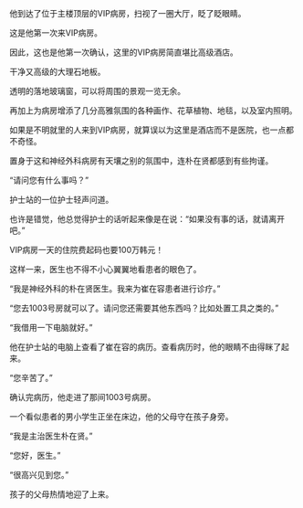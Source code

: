 他到达了位于主楼顶层的VIP病房，扫视了一圈大厅，眨了眨眼睛。

这是他第一次来VIP病房。

因此，这也是他第一次确认，这里的VIP病房简直堪比高级酒店。

干净又高级的大理石地板。

透明的落地玻璃窗，可以将周围的景观一览无余。

再加上为病房增添了几分高雅氛围的各种画作、花草植物、地毯，以及室内照明。

如果是不明就里的人来到VIP病房，就算误以为这里是酒店而不是医院，也一点都不奇怪。

置身于这和神经外科病房有天壤之别的氛围中，连朴在贤都感到有些拘谨。

“请问您有什么事吗？”

护士站的一位护士轻声问道。

也许是错觉，他总觉得护士的话听起来像是在说：“如果没有事的话，就请离开吧。”

VIP病房一天的住院费起码也要100万韩元！

这样一来，医生也不得不小心翼翼地看患者的眼色了。

“我是神经外科的朴在贤医生。我来为崔在容患者进行诊疗。”

“您去1003号房就可以了。请问您还需要其他东西吗？比如处置工具之类的。”

“我借用一下电脑就好。”

他在护士站的电脑上查看了崔在容的病历。查看病历时，他的眼睛不由得眯了起来。

“您辛苦了。”

确认完病历，他走进了那间1003号病房。

一个看似患者的男小学生正坐在床边，他的父母守在孩子身旁。

“我是主治医生朴在贤。”

“您好，医生。”

“很高兴见到您。”

孩子的父母热情地迎了上来。